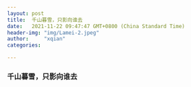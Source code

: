 ```yaml
---
layout: post
title:  千山暮雪，只影向谁去
date:   2021-11-22 09:47:47 GMT+0800 (China Standard Time)
header-img: "img/Lamei-2.jpeg"
author:     "xqian"
categories: 

---
```


### 千山暮雪，只影向谁去
    